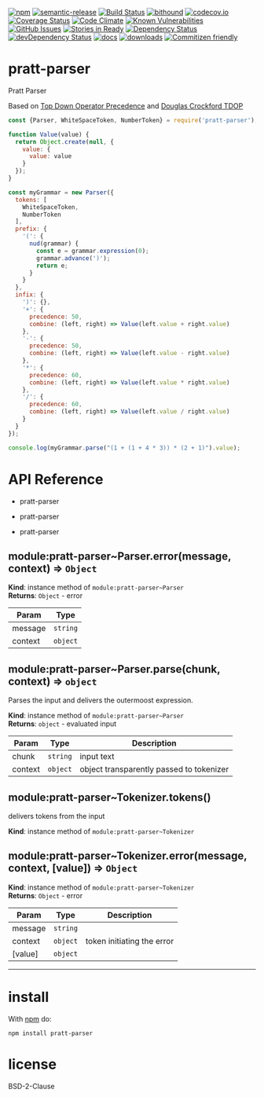 [![npm](https://img.shields.io/npm/v/pratt-parser.svg)](https://www.npmjs.com/package/pratt-parser)
[![semantic-release](https://img.shields.io/badge/%20%20%F0%9F%93%A6%F0%9F%9A%80-semantic--release-e10079.svg)](https://github.com/arlac77/pratt-parser)
[![Build Status](https://secure.travis-ci.org/arlac77/pratt-parser.png)](http://travis-ci.org/arlac77/pratt-parser)
[![bithound](https://www.bithound.io/github/arlac77/pratt-parser/badges/score.svg)](https://www.bithound.io/github/arlac77/pratt-parser)
[![codecov.io](http://codecov.io/github/arlac77/pratt-parser/coverage.svg?branch=master)](http://codecov.io/github/arlac77/pratt-parser?branch=master)
[![Coverage Status](https://coveralls.io/repos/arlac77/pratt-parser/badge.svg)](https://coveralls.io/r/arlac77/pratt-parser)
[![Code Climate](https://codeclimate.com/github/arlac77/pratt-parser/badges/gpa.svg)](https://codeclimate.com/github/arlac77/pratt-parser)
[![Known Vulnerabilities](https://snyk.io/test/github/arlac77/pratt-parser/badge.svg)](https://snyk.io/test/github/arlac77/pratt-parser)
[![GitHub Issues](https://img.shields.io/github/issues/arlac77/pratt-parser.svg?style=flat-square)](https://github.com/arlac77/pratt-parser/issues)
[![Stories in Ready](https://badge.waffle.io/arlac77/pratt-parser.svg?label=ready&title=Ready)](http://waffle.io/arlac77/pratt-parser)
[![Dependency Status](https://david-dm.org/arlac77/pratt-parser.svg)](https://david-dm.org/arlac77/pratt-parser)
[![devDependency Status](https://david-dm.org/arlac77/pratt-parser/dev-status.svg)](https://david-dm.org/arlac77/pratt-parser#info=devDependencies)
[![docs](http://inch-ci.org/github/arlac77/pratt-parser.svg?branch=master)](http://inch-ci.org/github/arlac77/pratt-parser)
[![downloads](http://img.shields.io/npm/dm/pratt-parser.svg?style=flat-square)](https://npmjs.org/package/pratt-parser)
[![Commitizen friendly](https://img.shields.io/badge/commitizen-friendly-brightgreen.svg)](http://commitizen.github.io/cz-cli/)

pratt-parser
==============
Pratt Parser

Based on
[Top Down Operator Precedence](https://tdop.github.io) and
[Douglas Crockford TDOP](https://github.com/douglascrockford/TDOP)


```javascript
const {Parser, WhiteSpaceToken, NumberToken} = require('pratt-parser');

function Value(value) {
  return Object.create(null, {
    value: {
      value: value
    }
  });
}

const myGrammar = new Parser({
  tokens: [
    WhiteSpaceToken,
    NumberToken
  ],
  prefix: {
    '(': {
      nud(grammar) {
        const e = grammar.expression(0);
        grammar.advance(')');
        return e;
      }
    }
  },
  infix: {
    ')': {},
    '+': {
      precedence: 50,
      combine: (left, right) => Value(left.value + right.value)
    },
    '-': {
      precedence: 50,
      combine: (left, right) => Value(left.value - right.value)
    },
    '*': {
      precedence: 60,
      combine: (left, right) => Value(left.value * right.value)
    },
    '/': {
      precedence: 60,
      combine: (left, right) => Value(left.value / right.value)
    }
  }
});

console.log(myGrammar.parse("(1 + (1 + 4 * 3)) * (2 + 1)").value);
```

# API Reference
- pratt-parser
- pratt-parser
- pratt-parser

  <a name="module_pratt-parser..Parser+error"></a>

## module:pratt-parser~Parser.error(message, context) ⇒ <code>Object</code>
**Kind**: instance method of <code>module:pratt-parser~Parser</code>  
**Returns**: <code>Object</code> - error  

| Param | Type |
| --- | --- |
| message | <code>string</code> | 
| context | <code>object</code> | 

  <a name="module_pratt-parser..Parser+parse"></a>

## module:pratt-parser~Parser.parse(chunk, context) ⇒ <code>object</code>
Parses the input and delivers the outermoost expression.

**Kind**: instance method of <code>module:pratt-parser~Parser</code>  
**Returns**: <code>object</code> - evaluated input  

| Param | Type | Description |
| --- | --- | --- |
| chunk | <code>string</code> | input text |
| context | <code>object</code> | object transparently passed to tokenizer |

  <a name="module_pratt-parser..Tokenizer+tokens"></a>

## module:pratt-parser~Tokenizer.tokens()
delivers tokens from the input

**Kind**: instance method of <code>module:pratt-parser~Tokenizer</code>  
  <a name="module_pratt-parser..Tokenizer+error"></a>

## module:pratt-parser~Tokenizer.error(message, context, [value]) ⇒ <code>Object</code>
**Kind**: instance method of <code>module:pratt-parser~Tokenizer</code>  
**Returns**: <code>Object</code> - error  

| Param | Type | Description |
| --- | --- | --- |
| message | <code>string</code> |  |
| context | <code>object</code> | token initiating the error |
| [value] | <code>object</code> |  |

* * *

install
=======

With [npm](http://npmjs.org) do:

```shell
npm install pratt-parser
```

license
=======

BSD-2-Clause
